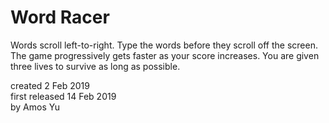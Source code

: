 # Word Racer
Words scroll left-to-right. Type the words before they scroll off the screen. The game progressively gets faster as your score increases. You are given three lives to survive as long as possible. 

created 2 Feb 2019  
first released 14 Feb 2019  
by Amos Yu
